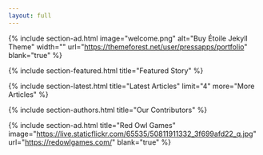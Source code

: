 ```yaml
---
layout: full
---
```


{% include section-ad.html image="welcome.png" alt="Buy Étoile Jekyll Theme" width="" url="https://themeforest.net/user/pressapps/portfolio" blank="true" %}


{% include section-featured.html title="Featured Story" %}

<!-- 
{% include section-spotlight.html title="Spotlight" %}
-->

{% include section-latest.html title="Latest Articles" limit="4" more="More Articles" %}


{% include section-authors.html title="Our Contributors" %}


{% include section-ad.html title="Red Owl Games" image="https://live.staticflickr.com/65535/50811911332_3f699afd22_q.jpg" url="https://redowlgames.com/" blank="true" %}


<!-- 
{% include section-author.html author="john" title="Hello, I am Jane! Welcome to my blog." %} 
-->
